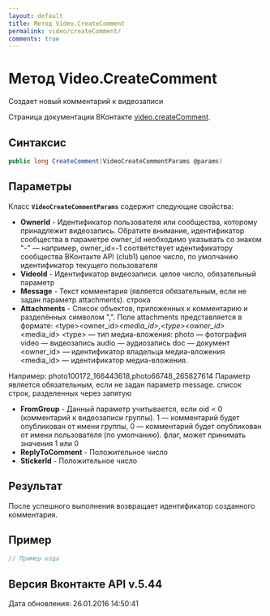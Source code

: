 ```yaml
---
layout: default
title: Метод Video.CreateComment
permalink: video/createComment/
comments: true
---
```

# Метод Video.CreateComment
Cоздает новый комментарий к видеозаписи

Страница документации ВКонтакте [video.createComment](https://vk.com/dev/video.createComment).
## Синтаксис
``` csharp
public long CreateComment(VideoCreateCommentParams @params)
```

## Параметры
Класс **`VideoCreateCommentParams`** содержит следующие свойства:

+ **OwnerId** - Идентификатор пользователя или сообщества, которому принадлежит видеозапись. Обратите внимание, идентификатор сообщества в параметре owner_id необходимо указывать со знаком "-" — например, owner_id=-1 соответствует идентификатору сообщества ВКонтакте API (club1)  целое число, по умолчанию идентификатор текущего пользователя
+ **VideoId** - Идентификатор видеозаписи. целое число, обязательный параметр
+ **Message** - Текст комментария (является обязательным, если не задан параметр attachments). строка
+ **Attachments** - Список объектов, приложенных к комментарию и разделённых символом ",". Поле attachments представляется в формате:
&lt;type&gt;&lt;owner_id&gt;_&lt;media_id&gt;,&lt;type&gt;&lt;owner_id&gt;_&lt;media_id&gt;
&lt;type&gt; — тип медиа-вложения:
photo — фотография 
video — видеозапись 
audio — аудиозапись 
doc — документ
&lt;owner_id&gt; — идентификатор владельца медиа-вложения 
&lt;media_id&gt; — идентификатор медиа-вложения. 

Например:
photo100172_166443618,photo66748_265827614
Параметр является обязательным, если не задан параметр message. список строк, разделенных через запятую
+ **FromGroup** - Данный параметр учитывается, если oid &lt; 0 (комментарий к видеозаписи группы). 1 — комментарий будет опубликован от имени группы, 0 — комментарий будет опубликован от имени пользователя (по умолчанию). флаг, может принимать значения 1 или 0
+ **ReplyToComment** - Положительное число
+ **StickerId** - Положительное число

## Результат
После успешного выполнения возвращает идентификатор созданного комментария.

## Пример
``` csharp
// Пример кода
```

## Версия Вконтакте API v.5.44
Дата обновления: 26.01.2016 14:50:41
